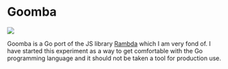 # Goomba

![](http://www.how-to-draw-cartoons-online.com/image-files/goomba.gif)

Goomba is a Go port of the JS library [Rambda](https://github.com/ramda/ramda) which I am very fond of. I have started this experiment as a way to get comfortable with the Go programming language and it should not be taken a tool for production use.
